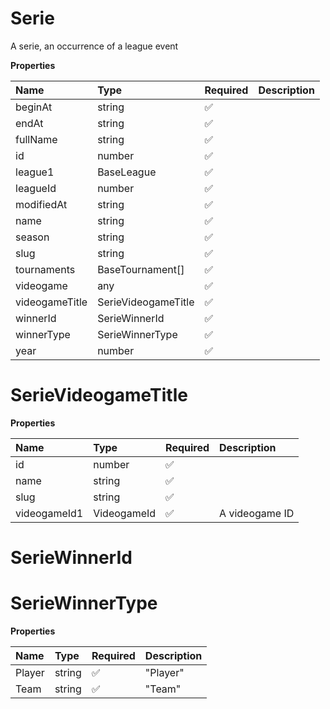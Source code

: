 # Serie

A serie, an occurrence of a league event

**Properties**

| Name           | Type                | Required | Description |
| :------------- | :------------------ | :------- | :---------- |
| beginAt        | string              | ✅       |             |
| endAt          | string              | ✅       |             |
| fullName       | string              | ✅       |             |
| id             | number              | ✅       |             |
| league1        | BaseLeague          | ✅       |             |
| leagueId       | number              | ✅       |             |
| modifiedAt     | string              | ✅       |             |
| name           | string              | ✅       |             |
| season         | string              | ✅       |             |
| slug           | string              | ✅       |             |
| tournaments    | BaseTournament[]    | ✅       |             |
| videogame      | any                 | ✅       |             |
| videogameTitle | SerieVideogameTitle | ✅       |             |
| winnerId       | SerieWinnerId       | ✅       |             |
| winnerType     | SerieWinnerType     | ✅       |             |
| year           | number              | ✅       |             |

# SerieVideogameTitle

**Properties**

| Name         | Type        | Required | Description    |
| :----------- | :---------- | :------- | :------------- |
| id           | number      | ✅       |                |
| name         | string      | ✅       |                |
| slug         | string      | ✅       |                |
| videogameId1 | VideogameId | ✅       | A videogame ID |

# SerieWinnerId

# SerieWinnerType

**Properties**

| Name   | Type   | Required | Description |
| :----- | :----- | :------- | :---------- |
| Player | string | ✅       | "Player"    |
| Team   | string | ✅       | "Team"      |
